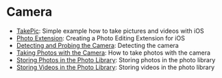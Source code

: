 # Camera
- [TakePic](#): Simple example how to take pictures and videos with iOS
- [Photo Extension](#): Creating a Photo Editing Extension for iOS
- [Detecting and Probing the Camera](#): Detecting the camera
- [Taking Photos with the Camera](#): How to take photos with the camera
- [Storing Photos in the Photo Library](#): Storing photos in the photo library
- [Storing Videos in the Photo Library](#): Storing videos in the photo library

